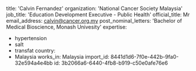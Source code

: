 title: 'Calvin Fernandez'
organization: 'National Cancer Society Malaysia'
job_title: 'Education Development Executive - Public Health'
official_title: Mr
email_address: calvin@cancer.org.my
post_nominal_letters: 'Bachelor of Medical Bioscience, Monash Univesity'
expertise:
  - hypertension
  - salt
  - transfat
country:
  - Malaysia
works_in: Malaysia
import_id: 8441d1d6-7f0e-442b-9fa0-32e594a4e4bb
id: 3b2066a6-6440-4fb8-b919-c50e0afe76e6
